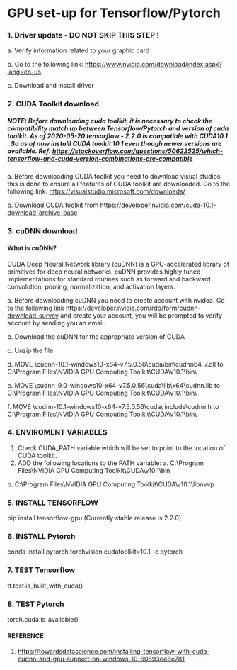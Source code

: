 
# GPU set-up for Tensorflow/Pytorch

### 1.  Driver update - DO NOT SKIP THIS STEP !
a. Verify information related to your graphic card

b. Go to the following link: https://www.nvidia.com/download/index.aspx?lang=en-us 

c. Download and install driver

### 2. CUDA Toolkit download
##### NOTE: Before downloading cuda toolkit, it is necessary to check the compatibility match up between Tensorflow/Pytorch and version of cuda toolkit. As of 2020-05-20  tensorflow - 2.2.0 is compatible with CUDA10.1 . So as of  now installl CUDA toolkit 10.1 even though newer versions are available. Ref: https://stackoverflow.com/questions/50622525/which-tensorflow-and-cuda-version-combinations-are-compatible
a. Before downloading CUDA toolkit you need to  download visual studios, this is done to ensure all features of CUDA toolkit are downloaded. Go to the following link: https://visualstudio.microsoft.com/downloads/

b. Download CUDA toolkit from https://developer.nvidia.com/cuda-10.1-download-archive-base

### 3. cuDNN download

#### What is cuDNN? 
CUDA Deep Neural Network library (cuDNN) is a GPU-accelerated library of primitives for deep neural networks. cuDNN provides highly tuned implementations for standard routines such as forward and backward convolution, pooling, normalization, and activation layers.
 

a. Before downloading cuDNN you need to create account with nvidea. Go to the following link https://developer.nvidia.com/rdp/form/cudnn-download-survey and create your account, you will be prompted to verify account by sending you an email.

b. Download the cuDNN for the appropriate version of CUDA 

c. Unzip the file

d. MOVE <LOCATION OF cuDNN extraction>\cudnn-10.1-windows10-x64-v7.5.0.56\cuda\bin\cudnn64_7.dll to C:\Program Files\NVIDIA GPU Computing Toolkit\CUDA\v10.1\bin\

e. MOVE <LOCATION OF cuDNN extraction>\cudnn-9.0-windows10-x64-v7.5.0.56\cuda\lib\x64\cudnn.lib to C:\Program Files\NVIDIA GPU Computing Toolkit\CUDA\v10.1\bin\

f. MOVE <LOCATION OF cuDNN extraction>\cudnn-10.1-windows10-x64-v7.5.0.56\cuda\ include\cudnn.h to C:\Program Files\NVIDIA GPU Computing Toolkit\CUDA\v10.1\bin\


### 4. ENVIROMENT VARIABLES

1. Check CUDA_PATH variable which will be set to point to the location of CUDA toolkit.
2. ADD the following locations to the PATH variable:
a. C:\Program Files\NVIDIA GPU Computing Toolkit\CUDA\v10.1\bin

b. C:\Program Files\NVIDIA GPU Computing Toolkit\CUDA\v10.1\libnvvp


### 5. INSTALL TENSORFLOW
pip install  tensorflow-gpu
(Currently stable release is 2.2.0)


### 6. INSTALL Pytorch
conda install pytorch torchvision cudatoolkit=10.1 -c pytorch

### 7. TEST Tensorflow
tf.test.is_built_with_cuda()

### 8. TEST Pytorch
torch.cuda.is_available()

#### REFERENCE:
1. https://towardsdatascience.com/installing-tensorflow-with-cuda-cudnn-and-gpu-support-on-windows-10-60693e46e781




```python

```
